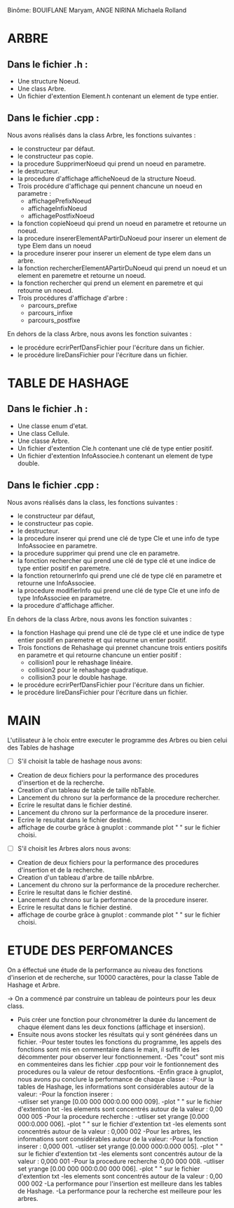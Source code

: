 Binôme:
BOUIFLANE Maryam, ANGE NIRINA Michaela Rolland

 
ARBRE 
===============================================

 Dans le fichier .h :
----------------------

* Une structure Noeud.
* Une class Arbre.
* Un fichier d'extention Element.h contenant un element de type entier.

 Dans le fichier .cpp : 
------------------------

Nous avons réalisés dans la class Arbre, les fonctions suivantes :

* le constructeur par défaut.
* le constructeur pas copie.
* la procedure SupprimerNoeud qui prend un noeud en parametre.
* le destructeur.
* la procedure d'affichage afficheNoeud de la structure Noeud.
* Trois procédure d'affichage qui pennent chancune un noeud en parametre :
  - affichagePrefixNoeud
  - affichageInfixNoeud
  - affichagePostfixNoeud
* la fonction copieNoeud qui prend un noeud en parametre et retourne un noeud.
* la procedure insererElementAPartirDuNoeud pour inserer un element de type Elem dans un noeud
* la procedure inserer pour inserer un element de type elem dans un arbre.
* la fonction rechercherElementAPartirDuNoeud qui prend un noeud et un element en paremetre et retourne un noeud.
* la fonction rechercher qui prend un element en paremetre et qui retourne un noeud.
* Trois procédures d'affichage d'arbre : 
  - parcours_prefixe
  - parcours_infixe
  - parcours_postfixe

En dehors de la class Arbre, nous avons les fonction suivantes :

* le procédure ecrirPerfDansFichier pour l'écriture dans un fichier.
* le procédure lireDansFichier pour l'écriture dans un fichier.

 
 TABLE DE HASHAGE 
===============================================

 Dans le fichier .h :
----------------------

* Une classe enum d'etat.
* Une class Cellule.
* Une classe Arbre.
* Un fichier d'extention Cle.h contenant une clé de type entier positif.
* Un fichier d'extention InfoAssociee.h contenant un element de type double.
    
 Dans le fichier .cpp :
-------------------------

Nous avons réalisés dans la class, les fonctions suivantes :

* le constructeur par défaut,
* le constructeur pas copie.
* le destructeur.
* la procedure inserer qui prend une clé de type Cle et une info de type InfoAssociee en parametre.
* la procedure supprimer qui prend une cle en parametre.
* la fonction rechercher qui prend une clé de type clé et une indice de type entier positif en paremetre.
* la fonction retournerInfo qui prend une clé de type clé en parametre et retourne une InfoAssociee.
* la procedure modifierInfo qui prend une clé de type Cle et une info de type InfoAssociee en parametre.
* la procedure d'affichage afficher.

En dehors de la class Arbre, nous avons les fonction suivantes :

* la fonction Hashage qui prend une clé de type clé et une indice de type entier positif en paremetre et qui retourne un entier positif.
* Trois fonctions de Rehashage qui prennet chancune trois entiers positifs en parametre et qui retourne chancune un entier positif :
  - collision1 pour le rehashage linéaire.
  - collision2 pour le rehashage quadratique.
  - collision3 pour le double hashage.
* le procédure ecrirPerfDansFichier pour l'écriture dans un fichier.
* le procédure lireDansFichier pour l'écriture dans un fichier.
	
MAIN 
===============================================

L'utilisateur à le choix entre executer le programme des Arbres ou bien celui des Tables de hashage
	
* [ ] S'il choisit la table de hashage nous avons:
	
* Creation de deux fichiers pour la performance des procedures d'insertion et de la recherche.
* Creation d'un tableau de table de taille nbTable.
* Lancement du chrono sur la performance de la procedure rechercher.
* Ecrire le resultat dans le fichier destiné.
* Lancement du chrono sur la performance de la procedure inserer.
* Ecrire le resultat dans le fichier destiné.
* affichage de courbe grâce à gnuplot : commande plot " " sur le fichier choisi.
    
    
* [ ] S'il choisit les Arbres alors nous avons:
    
* Creation de deux fichiers pour la performance des procedures d'insertion et de la recherche.
* Creation d'un tableau d'arbre de taille nbArbre.
* Lancement du chrono sur la performance de la procedure rechercher.
* Ecrire le resultat dans le fichier destiné.
* Lancement du chrono sur la performance de la procedure inserer.
* Ecrire le resultat dans le fichier destiné.
* affichage de courbe grâce à gnuplot : commande plot " " sur le fichier choisi.


ETUDE DES PERFOMANCES
===============================================

On a éffectué une étude de la performance au niveau des fonctions d'inserion et de recherche, sur 10000 caractères, pour la classe Table de Hashage et Arbre.

-> On a commencé par construire un tableau de pointeurs pour les deux class.
* Puis créer une fonction pour chronométrer la durée du lancement de chaque 
élement dans les deux fonctions (affichage et insersion).
* Ensuite nous avons stocker les résultats qui y sont générées dans un fichier.
-Pour tester toutes les fonctions du programme, les appels des fonctions sont mis en commentaire
dans le main, il suffit de les décommenter pour observer leur fonctionnement.
-Des "cout" sont mis en commenteires dans les fichier .cpp pour voir le fontionnement des procedures 
ou la valeur de retour desfocntions. 
-Enfin grace à gnuplot, nous avons pu conclure la performance de chaque classe :
    -Pour la tables de Hashage, les informations sont considérables autour de la valeur:
        -Pour la fonction inserer :  
            -utliser set yrange [0.00 000 000:0.00 000 009].
            -plot " " sur le fichier d'extention txt
            -les elements sont concentrés autour de la valeur : 0,00 000 005
        -Pour la procedure recherche :
            -utliser set yrange [0.000 000:0.000 006].
            -plot " " sur le fichier d'extention txt
            -les elements sont concentrés autour de la valeur : 0,000 002
    -Pour les arbres, les informations sont considérables autour de la valeur:
        -Pour la fonction inserer : 0,000 001.
            -utliser set yrange [0.000 000:0.000 005].
            -plot " " sur le fichier d'extention txt
            -les elements sont concentrés autour de la valeur : 0,000 001
        -Pour la procedure recherche :0,00 000 008.
            -utliser set yrange [0.00 000 000:0.00 000 006].
            -plot " " sur le fichier d'extention txt
            -les elements sont concentrés autour de la valeur : 0,00 000 002
-La performance pour l'insertion est meilleure dans les tables de Hashage.
-La performance pour la recherche est meilleure pour les arbres.

